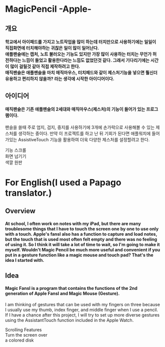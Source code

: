 # MagicPencil -Apple-

## 개요
#### 학교에서 아이패드를 가지고 노트작업을 많이 하는데 터치만으로 사용하기에는 일일이 직접화면에 터치해야하는 귀찮은 일이 많이 일어난다.<br/> 애플팬슬에는 캡처, 노트 불러오는 기능도 있지만 가장 많이 사용하는 터치는 무언가 허전하다는 느낌이 들었고 활용한다라는 느낌도 없었던것 같다. 그래서 기다리기에는 시간이 많이 걸릴것 같아 직접 제작하려고 한다.<br/> 매직팬슬은 애플팬슬을 마치 매직마우스, 터치패드와 같이 제스처기능을 넣으면 훨신더 유용하고 편리하지 않을까? 라는 생각에 시작한 아이디어이다.

## 아이디어
#### 매직팬슬은 기존 애플팬슬의 2세대와 매직마우스(제스처)의 기능이 들어가 있는 프로그램이다.
팬슬을 쓸때 주로 엄지, 검지, 중지를 사용하기에 3개에 손가락으로 사용해볼 수 있는 제스처를 생각하는 중이다.
만약 이 프로젝트를 하고 난 뒤 기회가 된다면 애플워치에 들어가있는 AssistiveTouch 기능을 활용하여 더욱 다양한 제스처를 설정할려고 한다.

기능 스크롤<br/>
화면 넘기기<br/>
색깔 원판
  
# For English(I used a Papago translator.)

## Overview
#### At school, I often work on notes with my iPad, but there are many troublesome things that I have to touch the screen one by one to use only with a touch. Apple's fansl also has a function to capture and load notes, but the touch that is used most often felt empty and there was no feeling of using it. So I think it will take a lot of time to wait, so I'm going to make it myself. Wouldn't Magic Pencil be much more useful and convenient if you put in a gesture function like a magic mouse and touch pad? That's the idea I started with.

## Idea
#### Magic Fansl is a program that contains the functions of the 2nd generation of Apple Fansl and Magic Mouse (Gesture).
I am thinking of gestures that can be used with my fingers on three because I usually use my thumb, index finger, and middle finger when I use a pencil.
If I have a chance after this project, I will try to set up more diverse gestures using the AssistantTouch function included in the Apple Watch.

Scrolling Features<br/>
Turn the screen over <br/>
a colored disk
